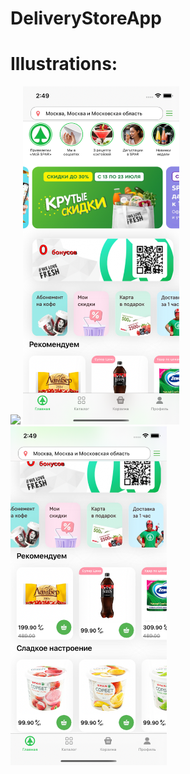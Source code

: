 # DeliveryStoreApp

# Illustrations:

<img src="https://github.com/asapnastya/DeliveryStoreApp/blob/main/Illustrations/screenRecording.gif" width="250">    <img src="https://github.com/asapnastya/DeliveryStoreApp/blob/main/Illustrations/firstScreen.png" width="250">      <img src="https://github.com/asapnastya/DeliveryStoreApp/blob/main/Illustrations/secondScreen.png" width="250">

